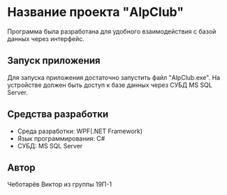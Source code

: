 # Название проекта "AlpClub"
Программа была разработана для удобного взаимодействия с базой данных через интерфейс.
## Запуск приложения
Для запуска приложения достаточно запустить файл "AlpClub.exe". На устройстве должен быть доступ к базе данных через СУБД MS SQL Server.
## Средства разработки
- Среда разработки: WPF(.NET Framework)
- Язык программирования: C#
- СУБД: MS SQL Server
## Автор
Чеботарёв Виктор из группы 19П-1